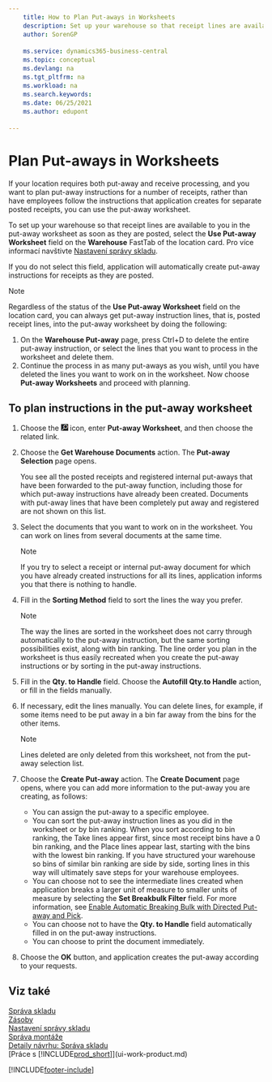 ```yaml
---
    title: How to Plan Put-aways in Worksheets
    description: Set up your warehouse so that receipt lines are available to you in the put-away worksheet when you want to plan put-away instructions for receipts.
    author: SorenGP

    ms.service: dynamics365-business-central
    ms.topic: conceptual
    ms.devlang: na
    ms.tgt_pltfrm: na
    ms.workload: na
    ms.search.keywords:
    ms.date: 06/25/2021
    ms.author: edupont

---
```

# Plan Put-aways in Worksheets
If your location requires both put-away and receive processing, and you want to plan put-away instructions for a number of receipts, rather than have employees follow the instructions that application creates for separate posted receipts, you can use the put-away worksheet.

To set up your warehouse so that receipt lines are available to you in the put-away worksheet as soon as they are posted, select the **Use Put-away Worksheet** field on the **Warehouse** FastTab of the location card. Pro více informací navštivte [Nastavení správy skladu](warehouse-setup-warehouse.md).

If you do not select this field, application will automatically create put-away instructions for receipts as they are posted.

> [!NOTE]  
> Regardless of the status of the **Use Put-away Worksheet** field on the location card, you can always get put-away instruction lines, that is, posted receipt lines, into the put-away worksheet by doing the following:
>
> 1. On the **Warehouse Put-away** page, press Ctrl+D to delete the entire put-away instruction, or select the lines that you want to process in the worksheet and delete them.
> 2. Continue the process in as many put-aways as you wish, until you have deleted the lines you want to work on in the worksheet. Now choose **Put-away Worksheets** and proceed with planning.

## To plan instructions in the put-away worksheet
1. Choose the ![Lightbulb that opens the Tell Me feature.](media/ui-search/search_small.png "Tell me what you want to do") icon, enter **Put-away Worksheet**, and then choose the related link.
2. Choose the **Get Warehouse Documents** action. The **Put-away Selection** page opens.

   You see all the posted receipts and registered internal put-aways that have been forwarded to the put-away function, including those for which put-away instructions have already been created. Documents with put-away lines that have been completely put away and registered are not shown on this list.

3. Select the documents that you want to work on in the worksheet. You can work on lines from several documents at the same time.

   > [!NOTE]  
   > If you try to select a receipt or internal put-away document for which you have already created instructions for all its lines, application informs you that there is nothing to handle.

4. Fill in the **Sorting Method** field to sort the lines the way you prefer.

   > [!NOTE]  
   > The way the lines are sorted in the worksheet does not carry through automatically to the put-away instruction, but the same sorting possibilities exist, along with bin ranking. The line order you plan in the worksheet is thus easily recreated when you create the put-away instructions or by sorting in the put-away instructions.

5. Fill in the **Qty. to Handle** field. Choose the **Autofill Qty.to Handle** action, or fill in the fields manually.
6. If necessary, edit the lines manually. You can delete lines, for example, if some items need to be put away in a bin far away from the bins for the other items.

   > [!NOTE]  
   > Lines deleted are only deleted from this worksheet, not from the put-away selection list.

7. Choose the **Create Put-away** action. The **Create Document** page opens, where you can add more information to the put-away you are creating, as follows:

   - You can assign the put-away to a specific employee.
   - You can sort the put-away instruction lines as you did in the worksheet or by bin ranking. When you sort according to bin ranking, the Take lines appear first, since most receipt bins have a 0 bin ranking, and the Place lines appear last, starting with the bins with the lowest bin ranking. If you have structured your warehouse so bins of similar bin ranking are side by side, sorting lines in this way will ultimately save steps for your warehouse employees.
   - You can choose not to see the intermediate lines created when application breaks a larger unit of measure to smaller units of measure by selecting the **Set Breakbulk Filter** field. For more information, see [Enable Automatic Breaking Bulk with Directed Put-away and Pick](warehouse-enable-automatic-breaking-bulk-with-directed-put-away-and-pick.md).
   - You can choose not to have the **Qty. to Handle** field automatically filled in on the put-away instructions.
   - You can choose to print the document immediately.

8. Choose the **OK** button, and application creates the put-away according to your requests.

## Viz také
[Správa skladu](warehouse-manage-warehouse.md)    
[Zásoby](inventory-manage-inventory.md)    
[Nastavení správy skladu](warehouse-setup-warehouse.md)       
[Správa montáže](assembly-assemble-items.md)      
[Detaily návrhu: Správa skladu](design-details-warehouse-management.md)    
[Práce s [!INCLUDE[prod_short](includes/prod_short.md)]](ui-work-product.md)


[!INCLUDE[footer-include](includes/footer-banner.md)]